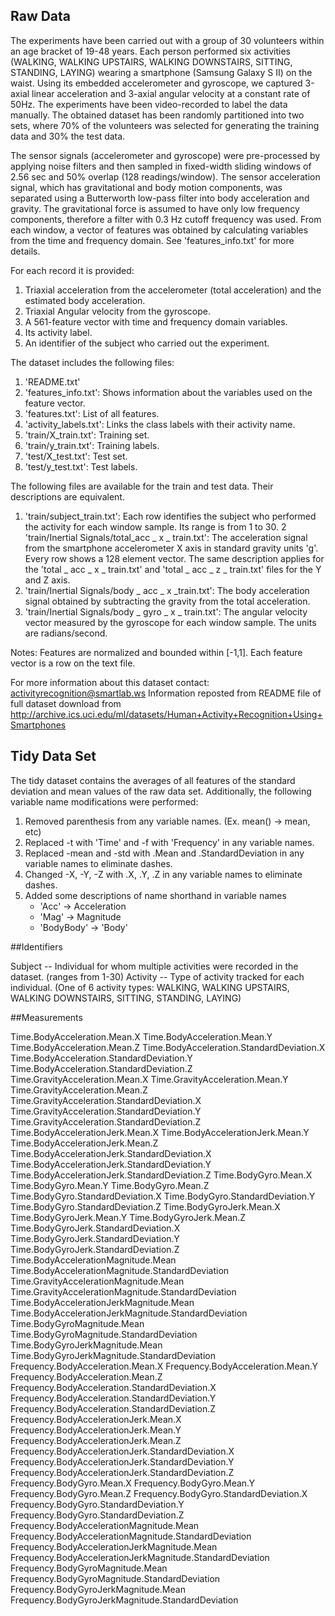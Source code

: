 ## Raw Data
The experiments have been carried out with a group of 30 volunteers within an age bracket of 19-48 years. Each person performed six activities (WALKING, WALKING UPSTAIRS, WALKING DOWNSTAIRS, SITTING, STANDING, LAYING) wearing a smartphone (Samsung Galaxy S II) on the waist. Using its embedded accelerometer and gyroscope, we captured 3-axial linear acceleration and 3-axial angular velocity at a constant rate of 50Hz. The experiments have been video-recorded to label the data manually. The obtained dataset has been randomly partitioned into two sets, where 70% of the volunteers was selected for generating the training data and 30% the test data.  

The sensor signals (accelerometer and gyroscope) were pre-processed by applying noise filters and then sampled in fixed-width sliding windows of 2.56 sec and 50% overlap (128 readings/window). The sensor acceleration signal, which has gravitational and body motion components, was separated using a Butterworth low-pass filter into body acceleration and gravity. The gravitational force is assumed to have only low frequency components, therefore a filter with 0.3 Hz cutoff frequency was used. From each window, a vector of features was obtained by calculating variables from the time and frequency domain. See 'features_info.txt' for more details.  

For each record it is provided:  
1. Triaxial acceleration from the accelerometer (total acceleration) and the estimated body acceleration.
2. Triaxial Angular velocity from the gyroscope. 
3. A 561-feature vector with time and frequency domain variables. 
4. Its activity label. 
5. An identifier of the subject who carried out the experiment.

The dataset includes the following files:  
1. 'README.txt'
2. 'features_info.txt': Shows information about the variables used on the feature vector.
3. 'features.txt': List of all features.
4. 'activity_labels.txt': Links the class labels with their activity name.
5. 'train/X_train.txt': Training set.
6. 'train/y_train.txt': Training labels.
7. 'test/X_test.txt': Test set.
8. 'test/y_test.txt': Test labels.

The following files are available for the train and test data. Their descriptions are equivalent. 
1. 'train/subject_train.txt': Each row identifies the subject who performed the activity for each window sample. Its range is from 1 to 30. 
2  'train/Inertial Signals/total_acc _ x _ train.txt': The acceleration signal from the smartphone accelerometer X axis in standard gravity units 'g'. Every row shows a 128 element vector. The same description applies for the 'total _ acc _ x _ train.txt' and 'total _ acc _ z _ train.txt' files for the Y and Z axis. 
3. 'train/Inertial Signals/body _ acc _ x _train.txt': The body acceleration signal obtained by subtracting the gravity from the total acceleration. 
4. 'train/Inertial Signals/body _ gyro _ x _ train.txt': The angular velocity vector measured by the gyroscope for each window sample. The units are radians/second. 

Notes: 
Features are normalized and bounded within [-1,1].
Each feature vector is a row on the text file.

For more information about this dataset contact: activityrecognition@smartlab.ws
Information reposted from README file of full dataset download from http://archive.ics.uci.edu/ml/datasets/Human+Activity+Recognition+Using+Smartphones

## Tidy Data Set

The tidy dataset contains the averages of all features of the standard deviation and mean values of the raw data set.
Additionally, the following variable name modifications were performed:

1. Removed parenthesis from any variable names.  (Ex. mean() -> mean, etc)
2. Replaced -t with 'Time' and -f with 'Frequency' in any variable names.
3. Replaced -mean and -std with .Mean and .StandardDeviation in any variable names to eliminate dashes.
4. Changed -X, -Y, -Z with .X, .Y, .Z in any variable names to eliminate dashes.
5. Added some descriptions of name shorthand in variable names
    + 'Acc' -> Acceleration
    + 'Mag' -> Magnitude
    + 'BodyBody' -> 'Body'


##Identifiers

Subject  --  Individual for whom multiple activities were recorded in the dataset.  (ranges from 1-30)
Activity --  Type of activity tracked for each individual. (One of 6 activity types: WALKING, WALKING UPSTAIRS, WALKING DOWNSTAIRS, SITTING, STANDING, LAYING)

##Measurements

Time.BodyAcceleration.Mean.X
Time.BodyAcceleration.Mean.Y
Time.BodyAcceleration.Mean.Z
Time.BodyAcceleration.StandardDeviation.X
Time.BodyAcceleration.StandardDeviation.Y
Time.BodyAcceleration.StandardDeviation.Z
Time.GravityAcceleration.Mean.X
Time.GravityAcceleration.Mean.Y
Time.GravityAcceleration.Mean.Z
Time.GravityAcceleration.StandardDeviation.X
Time.GravityAcceleration.StandardDeviation.Y
Time.GravityAcceleration.StandardDeviation.Z
Time.BodyAccelerationJerk.Mean.X
Time.BodyAccelerationJerk.Mean.Y
Time.BodyAccelerationJerk.Mean.Z
Time.BodyAccelerationJerk.StandardDeviation.X
Time.BodyAccelerationJerk.StandardDeviation.Y
Time.BodyAccelerationJerk.StandardDeviation.Z
Time.BodyGyro.Mean.X
Time.BodyGyro.Mean.Y
Time.BodyGyro.Mean.Z
Time.BodyGyro.StandardDeviation.X
Time.BodyGyro.StandardDeviation.Y
Time.BodyGyro.StandardDeviation.Z
Time.BodyGyroJerk.Mean.X
Time.BodyGyroJerk.Mean.Y
Time.BodyGyroJerk.Mean.Z
Time.BodyGyroJerk.StandardDeviation.X
Time.BodyGyroJerk.StandardDeviation.Y
Time.BodyGyroJerk.StandardDeviation.Z
Time.BodyAccelerationMagnitude.Mean
Time.BodyAccelerationMagnitude.StandardDeviation
Time.GravityAccelerationMagnitude.Mean
Time.GravityAccelerationMagnitude.StandardDeviation
Time.BodyAccelerationJerkMagnitude.Mean
Time.BodyAccelerationJerkMagnitude.StandardDeviation
Time.BodyGyroMagnitude.Mean
Time.BodyGyroMagnitude.StandardDeviation
Time.BodyGyroJerkMagnitude.Mean
Time.BodyGyroJerkMagnitude.StandardDeviation
Frequency.BodyAcceleration.Mean.X
Frequency.BodyAcceleration.Mean.Y
Frequency.BodyAcceleration.Mean.Z
Frequency.BodyAcceleration.StandardDeviation.X
Frequency.BodyAcceleration.StandardDeviation.Y
Frequency.BodyAcceleration.StandardDeviation.Z
Frequency.BodyAccelerationJerk.Mean.X
Frequency.BodyAccelerationJerk.Mean.Y
Frequency.BodyAccelerationJerk.Mean.Z
Frequency.BodyAccelerationJerk.StandardDeviation.X
Frequency.BodyAccelerationJerk.StandardDeviation.Y
Frequency.BodyAccelerationJerk.StandardDeviation.Z
Frequency.BodyGyro.Mean.X
Frequency.BodyGyro.Mean.Y
Frequency.BodyGyro.Mean.Z
Frequency.BodyGyro.StandardDeviation.X
Frequency.BodyGyro.StandardDeviation.Y
Frequency.BodyGyro.StandardDeviation.Z
Frequency.BodyAccelerationMagnitude.Mean
Frequency.BodyAccelerationMagnitude.StandardDeviation
Frequency.BodyAccelerationJerkMagnitude.Mean
Frequency.BodyAccelerationJerkMagnitude.StandardDeviation
Frequency.BodyGyroMagnitude.Mean
Frequency.BodyGyroMagnitude.StandardDeviation
Frequency.BodyGyroJerkMagnitude.Mean
Frequency.BodyGyroJerkMagnitude.StandardDeviation

